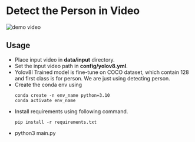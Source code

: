 # Detect the Person in Video
![demo video](config/demo.gif)
## Usage 
- Place input video in **data/input** directory.
- Set the input video path in **config/yolov8.yml**.
- Yolov8l Trained model is fine-tune on COCO dataset, which contain 128 and first class is for person. We are just using detecting person.
- Create the conda env using 
    ```
    conda create -n env_name python=3.10
    conda activate env_name
    ```
- Install requirements using following command.
    ```
    pip install -r requirements.txt
    ```
- python3 main.py